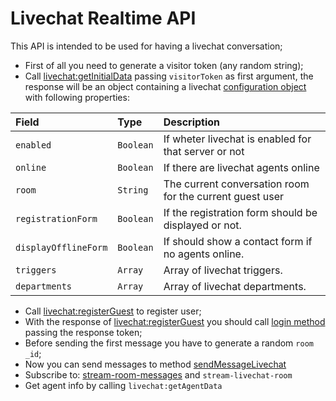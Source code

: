# Livechat Realtime API

This API is intended to be used for having a livechat conversation;


- First of all you need to generate a visitor token (any random string);
- Call [livechat:getInitialData](getinitialdata/) passing `visitorToken` as first argument, the response will be an object containing a livechat [configuration object](getinitialdata/#response) with following properties:

| Field | Type | Description |
| :--- | :--- | :--- |
| `enabled` | `Boolean` | If wheter livechat is enabled for that server or not |
| `online` | `Boolean` | If there are livechat agents online |
| `room` | `String` | The current conversation room for the current guest user |
| `registrationForm` | `Boolean` | If the registration form should be displayed or not. |
| `displayOfflineForm` | `Boolean` | If should show a contact form if no agents online. |
| `triggers` | `Array` | Array of livechat triggers. |
| `departments` | `Array` | Array of livechat departments. |

- Call [livechat:registerGuest](registerguest/) to register user;
- With the response of [livechat:registerGuest](registerguest/) you should call [login method](../method-calls/login/) passing the response token;
- Before sending the first message you have to generate a random `room _id`;
- Now you can send messages to method [sendMessageLivechat](sendmessagelivechat/)
- Subscribe to: [stream-room-messages](../subscriptions/stream-room-messages/) and `stream-livechat-room`
- Get agent info by calling `livechat:getAgentData`

